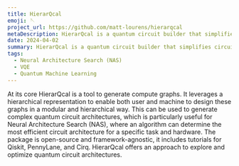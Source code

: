 ```yaml
---
title: HierarQcal
emoji: 🪡
project_url: https://github.com/matt-lourens/hierarqcal
metaDescription: HierarQcal is a quantum circuit builder that simplifies circuit design, composition, generation, scaling, and parameter management.
date: 2024-04-02
summary: HierarQcal is a quantum circuit builder that simplifies circuit design, composition, generation, scaling, and parameter management.
tags:
  - Neural Architecture Search (NAS)
  - VQE
  - Quantum Machine Learning
---
```


At its core HierarQcal is a tool to generate compute graphs. It leverages a hierarchical representation to enable both user and machine to design these graphs in a modular and hierarchical way. This can be used to generate complex quantum circuit architectures, which is particularly useful for Neural Architecture Search (NAS), where an algorithm can determine the most efficient circuit architecture for a specific task and hardware. The package is open-source and framework-agnostic, it includes tutorials for Qiskit, PennyLane, and Cirq. HierarQcal offers an approach to explore and optimize quantum circuit architectures.
